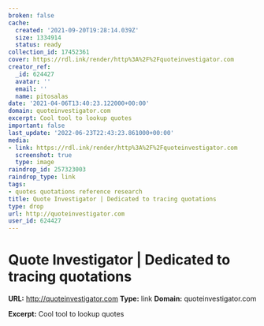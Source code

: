 ```yaml
---
broken: false
cache:
  created: '2021-09-20T19:28:14.039Z'
  size: 1334914
  status: ready
collection_id: 17452361
cover: https://rdl.ink/render/http%3A%2F%2Fquoteinvestigator.com
creator_ref:
  _id: 624427
  avatar: ''
  email: ''
  name: pitosalas
date: '2021-04-06T13:40:23.122000+00:00'
domain: quoteinvestigator.com
excerpt: Cool tool to lookup quotes
important: false
last_update: '2022-06-23T22:43:23.861000+00:00'
media:
- link: https://rdl.ink/render/http%3A%2F%2Fquoteinvestigator.com
  screenshot: true
  type: image
raindrop_id: 257323003
raindrop_type: link
tags:
- quotes quotations reference research
title: Quote Investigator | Dedicated to tracing quotations
type: drop
url: http://quoteinvestigator.com
user_id: 624427
---
```


# Quote Investigator | Dedicated to tracing quotations

**URL:** http://quoteinvestigator.com
**Type:** link
**Domain:** quoteinvestigator.com

**Excerpt:** Cool tool to lookup quotes
